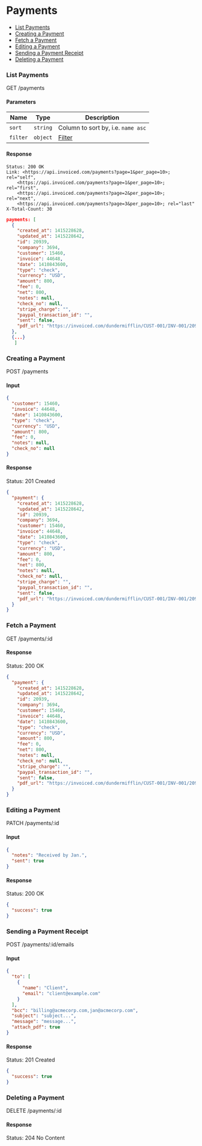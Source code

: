 Payments
====

* [List Payments](#list-payments)
* [Creating a Payment](#creating-a-payment)
* [Fetch a Payment](#fetch-a-payment)
* [Editing a Payment](#editing-a-payment)
* [Sending a Payment Receipt](#sending-a-payment-receipt)
* [Deleting a Payment](#deleting-a-payment)

### List Payments

  GET /payments

#### Parameters

Name | Type | Description
-----|------|-------------
`sort`|`string`|Column to sort by, i.e. `name asc`
`filter`|`object`|[Filter](../README.md#filter)

#### Response

```
Status: 200 OK
Link: <https://api.invoiced.com/payments?page=1&per_page=10>; rel="self",
    <https://api.invoiced.com/payments?page=1&per_page=10>; rel="first",
    <https://api.invoiced.com/payments?page=2&per_page=10>; rel="next",
    <https://api.invoiced.com/payments?page=3&per_page=10>; rel="last"
X-Total-Count: 30
```

```json
payments: [
  {
    "created_at": 1415228628,
    "updated_at": 1415228642,
    "id": 20939,
    "company": 3694,
    "customer": 15460,
    "invoice": 44648,
    "date": 1410843600,
    "type": "check",
    "currency": "USD",
    "amount": 800,
    "fee": 0,
    "net": 800,
    "notes": null,
    "check_no": null,
    "stripe_charge": "",
    "paypal_transaction_id": "",
    "sent": false,
    "pdf_url": "https://invoiced.com/dundermifflin/CUST-001/INV-001/20939/pdf"
  },
  {...}
   ]
```

### Creating a Payment

  POST /payments

#### Input

```json
{
  "customer": 15460,
  "invoice": 44648,
  "date": 1410843600,
  "type": "check",
  "currency": "USD",
  "amount": 800,
  "fee": 0,
  "notes": null,
  "check_no": null
}
```

#### Response

  Status: 201 Created

```json
{
  "payment": {
    "created_at": 1415228628,
    "updated_at": 1415228642,
    "id": 20939,
    "company": 3694,
    "customer": 15460,
    "invoice": 44648,
    "date": 1410843600,
    "type": "check",
    "currency": "USD",
    "amount": 800,
    "fee": 0,
    "net": 800,
    "notes": null,
    "check_no": null,
    "stripe_charge": "",
    "paypal_transaction_id": "",
    "sent": false,
    "pdf_url": "https://invoiced.com/dundermifflin/CUST-001/INV-001/20939/pdf"
  }
}
```

### Fetch a Payment

  GET /payments/:id

#### Response

  Status: 200 OK

```json
{
  "payment": {
    "created_at": 1415228628,
    "updated_at": 1415228642,
    "id": 20939,
    "company": 3694,
    "customer": 15460,
    "invoice": 44648,
    "date": 1410843600,
    "type": "check",
    "currency": "USD",
    "amount": 800,
    "fee": 0,
    "net": 800,
    "notes": null,
    "check_no": null,
    "stripe_charge": "",
    "paypal_transaction_id": "",
    "sent": false,
    "pdf_url": "https://invoiced.com/dundermifflin/CUST-001/INV-001/20939/pdf"
  }
}
```

### Editing a Payment

  PATCH /payments/:id

#### Input

```json
{
  "notes": "Received by Jan.",
  "sent": true
}
```

#### Response

  Status: 200 OK

```json
{
  "success": true
}
```

### Sending a Payment Receipt

  POST /payments/:id/emails

#### Input

```json
{
  "to": [
    {
      "name": "Client",
      "email": "client@example.com"
    }
  ],
  "bcc": "billing@acmecorp.com,jan@acmecorp.com",
  "subject": "subject...",
  "message": "message...",
  "attach_pdf": true
}
```

#### Response

  Status: 201 Created

```json
{
  "success": true
}
```

### Deleting a Payment

  DELETE /payments/:id

#### Response

  Status: 204 No Content